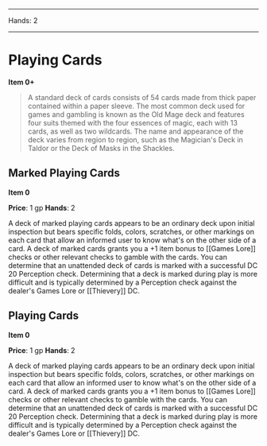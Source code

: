 
---
Hands: 2


---

# Playing Cards

**Item 0+**

> A standard deck of cards consists of 54 cards made from thick paper contained within a paper sleeve. The most common deck used for games and gambling is known as the Old Mage deck and features four suits themed with the four essences of magic, each with 13 cards, as well as two wildcards. The name and appearance of the deck varies from region to region, such as the Magician's Deck in Taldor or the Deck of Masks in the Shackles.

## Marked Playing Cards

**Item 0**

**Price**: 1 gp
**Hands**: 2

A deck of marked playing cards appears to be an ordinary deck upon initial inspection but bears specific folds, colors, scratches, or other markings on each card that allow an informed user to know what's on the other side of a card. A deck of marked cards grants you a +1 item bonus to [[Games Lore]] checks or other relevant checks to gamble with the cards. You can determine that an unattended deck of cards is marked with a successful DC 20 Perception check. Determining that a deck is marked during play is more difficult and is typically determined by a Perception check against the dealer's Games Lore or [[Thievery]] DC.

## Playing Cards

**Item 0**

**Price**: 1 gp
**Hands**: 2

A deck of marked playing cards appears to be an ordinary deck upon initial inspection but bears specific folds, colors, scratches, or other markings on each card that allow an informed user to know what's on the other side of a card. A deck of marked cards grants you a +1 item bonus to [[Games Lore]] checks or other relevant checks to gamble with the cards. You can determine that an unattended deck of cards is marked with a successful DC 20 Perception check. Determining that a deck is marked during play is more difficult and is typically determined by a Perception check against the dealer's Games Lore or [[Thievery]] DC.
